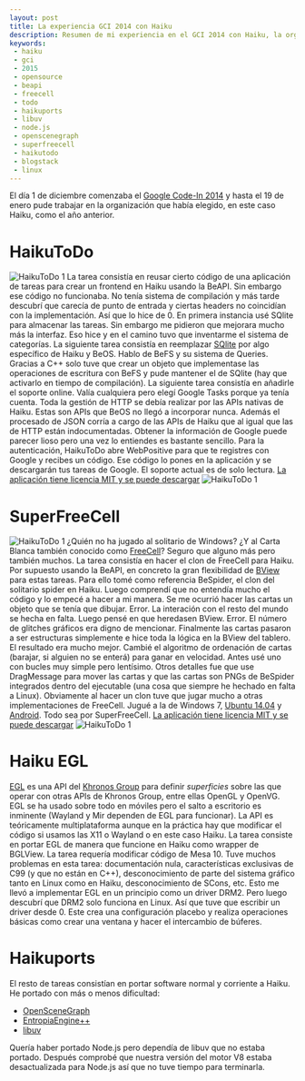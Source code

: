 ```yaml
---
layout: post
title: La experiencia GCI 2014 con Haiku
description: Resumen de mi experiencia en el GCI 2014 con Haiku, la organización que elegí
keywords:
 - haiku
 - gci
 - 2015
 - opensource
 - beapi
 - freecell
 - todo
 - haikuports
 - libuv
 - node.js
 - openscenegraph
 - superfreecell
 - haikutodo
 - blogstack
 - linux
---
```


El día 1 de diciembre comenzaba el [Google Code-In 2014](http://www.google-melange.com/gci/homepage/google/gci2014) y hasta el 19 de enero pude trabajar en la organización que había elegido, en este caso Haiku, como el año anterior. 


# HaikuToDo

![HaikuToDo 1]({{site.baseurl}}images/HaikuToDo-1.png)
La tarea consistía en reusar cierto código de una aplicación de tareas para crear un frontend en Haiku usando la BeAPI. Sin embargo ese código no funcionaba. No tenía sistema de compilación y más tarde descubrí que carecía de punto de entrada y ciertas headers no coincidían con la implementación. Así que lo hice de 0. En primera instancia usé SQlite para almacenar las tareas. Sin embargo me pidieron que mejorara mucho más la interfaz. Eso hice y en el camino tuvo que inventarme el sistema de categorías. La siguiente tarea consistía en reemplazar [SQlite](http://sqlite.org) por algo específico de Haiku y BeOS. Hablo de BeFS y su sistema de Queries. Gracias a C++ solo tuve que crear un objeto que implementase las operaciones de escritura con BeFS y pude mantener el de SQlite (hay que activarlo en tiempo de compilación). La siguiente tarea consistía en añadirle el soporte online. Valía cualquiera pero elegí Google Tasks porque ya tenía cuenta. Toda la gestión de HTTP se debía realizar por las APIs nativas de Haiku. Estas son APIs que BeOS no llegó a incorporar nunca. Además el procesado de JSON corría a cargo de las APIs de Haiku que al igual que las de HTTP están indocumentadas. Obtener la información de Google puede parecer lioso pero una vez lo entiendes es bastante sencillo. Para la autenticación, HaikuToDo abre WebPositive para que te registres con Google y recibes un código. Ese código lo pones en la aplicación y se descargarán tus tareas de Google. El soporte actual es de solo lectura. [La aplicación tiene licencia MIT y se puede descargar](http://github.com/AdrianArroyoCalle/HaikuToDo)
![HaikuToDo 1]({{site.baseurl}}images/HaikuToDo-2.png)

# SuperFreeCell

![HaikuToDo 1]({{site.baseurl}}images/SuperFreeCell-1.png)
¿Quién no ha jugado al solitario de Windows? ¿Y al Carta Blanca también conocido como [FreeCell](https://es.wikipedia.org/wiki/FreeCell)? Seguro que alguno más pero también muchos. La tarea consistía en hacer el clon de FreeCell para Haiku. Por supuesto usando la BeAPI, en concreto la gran flexibilidad de [BView](http://api.haiku-os.org/classBView.html) para estas tareas. Para ello tomé como referencia BeSpider, el clon del solitario spider en Haiku. Luego comprendí que no entendía mucho el código y lo empecé a hacer a mi manera. Se me ocurrió hacer las cartas un objeto que se tenía que dibujar. Error. La interación con el resto del mundo se hecha en falta. Luego pensé en que heredasen BView. Error. El número de glitches gráficos era digno de mencionar. Finalmente las cartas pasaron a ser estructuras simplemente e hice toda la lógica en la BView del tablero. El resultado era mucho mejor. Cambié el algoritmo de ordenación de cartas (barajar, si alguien no se enterá) para ganar en velocidad. Antes usé uno con bucles muy simple pero lentísimo. Otros detalles fue que use DragMessage para mover las cartas y que las cartas son PNGs de BeSpider integrados dentro del ejecutable (una cosa que siempre he hechado en falta a Linux). Obviamente al hacer un clon tuve que jugar mucho a otras implementaciones de FreeCell. Jugué a la de Windows 7, [Ubuntu 14.04](https://wiki.gnome.org/action/show/Apps/Aisleriot?action=show&redirect=Aisleriot) y [Android](https://play.google.com/store/apps/details?id=com.mobilityware.freecell). Todo sea por SuperFreeCell. [La aplicación tiene licencia MIT y se puede descargar](http://github.com/AdrianArroyoCalle/SuperFreeCell)
![HaikuToDo 1]({{site.baseurl}}images/SuperFreeCell-2.png)

# Haiku EGL
[EGL](http://es.wikipedia.org/wiki/EGL) es una API del [Khronos Group](http://khronos.org) para definir _superficies_ sobre las que operar con otras APIs de Khronos Group, entre ellas OpenGL y OpenVG. EGL se ha usado sobre todo en móviles pero el salto a escritorio es inminente (Wayland y Mir dependen de EGL para funcionar). La API es teóricamente multiplataforma aunque en la práctica hay que modificar el código si usamos las X11 o Wayland o en este caso Haiku. La tarea consiste en portar EGL de manera que funcione en Haiku como wrapper de BGLView. La tarea requería modificar código de Mesa 10. Tuve muchos problemas en esta tarea: documentación nula, características exclusivas de C99 (y que no están en C++), desconocimiento de parte del sistema gráfico tanto en Linux como en Haiku, desconocimiento de SCons, etc. Esto me llevó a implementar EGL en un principio como un driver DRM2. Pero luego descubrí que DRM2 solo funciona en Linux. Así que tuve que escribir un driver desde 0. Este crea una configuración placebo y realiza operaciones básicas como crear una ventana y hacer el intercambio de búferes.

# Haikuports

El resto de tareas consistían en portar software normal y corriente a Haiku. He portado con más o menos dificultad:
 - [OpenSceneGraph](http://openscenegraph.org)
 - [EntropiaEngine++](http://bitbucket.org/SpartanJ/eepp)
 - [libuv](http://github.com/libuv/libuv)

Quería haber portado Node.js pero dependía de libuv que no estaba portado. Después comprobé que nuestra versión del motor V8 estaba desactualizada para Node.js así que no tuve tiempo para terminarla.
